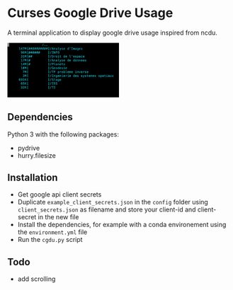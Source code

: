 # Curses Google Drive Usage

A terminal application to display google drive usage inspired from ncdu.

<img src="docs/example.png" width="50%" />

## Dependencies

Python 3 with the following packages:

*   pydrive
*   hurry.filesize

## Installation

*   Get google api client secrets
*   Duplicate `example_client_secrets.json` in the `config` folder using `client_secrets.json` as filename and store your client-id and client-secret in the new file
*   Install the dependencies, for example with a conda environement using the `environment.yml` file
*   Run the `cgdu.py` script

## Todo

*   add scrolling
